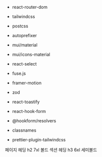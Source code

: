 - react-router-dom
- tailwindcss
- postcss
- autoprefixer
- mui/material
- mui/icons-material

- react-select
- fuse.js
- framer-motion
- zod
- react-toastify
- react-hook-form
- @hookform/resolvers

- classnames

- prettier-plugin-tailwindcss

페이지 헤딩 h2 7xl 볼드
섹션 헤딩 h3 6xl 세미볼드
